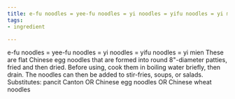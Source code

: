 ```yaml
---
title: e-fu noodles = yee-fu noodles = yi noodles = yifu noodles = yi mien
tags:
- ingredient

---
```

e-fu noodles = yee-fu noodles = yi noodles = yifu noodles = yi mien These are flat Chinese egg noodles that are formed into round 8"-diameter patties, fried and then dried. Before using, cook them in boiling water briefly, then drain. The noodles can then be added to stir-fries, soups, or salads. Substitutes: pancit Canton OR Chinese egg noodles OR Chinese wheat noodles
